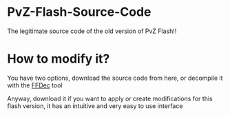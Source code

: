 # PvZ-Flash-Source-Code

The legitimate source code of the old version of PvZ Flash!! 

# How to modify it? 
You have two options, download the source code from here, or decompile it with the [FFDec](https://github.com/jindrapetrik/jpexs-decompiler) tool 

Anyway, download it if you want to apply or create modifications for this flash version, it has an intuitive and very easy to use interface 
